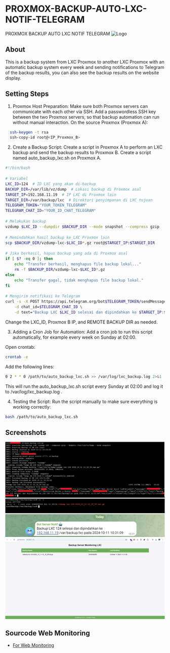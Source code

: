 # PROXMOX-BACKUP-AUTO-LXC-NOTIF-TELEGRAM
PROXMOX BACKUP AUTO LXC NOTIF TELEGRAM
![Logo](https://upload.wikimedia.org/wikipedia/commons/9/92/Logo_Proxmox.svg)

## About
This is a backup system from LXC Proxmox to another LXC Proxmox with an automatic backup system every week and sending notifications to Telegram of the backup results, you can also see the backup results on the website display.


## Setting Steps
1. Proxmox Host Preparation:
Make sure both Proxmox servers can communicate with each other via SSH.
Add a passwordless SSH key between the two Proxmox servers, so that backup automation can run without manual interaction.
On the source Proxmox (Proxmox A):
```bash
  ssh-keygen -t rsa
  ssh-copy-id root@<IP_Proxmox_B>

```

2. Create a Backup Script:
Create a script in Proxmox A to perform an LXC backup and send the backup results to Proxmox B.
Create a script named auto_backup_lxc.sh on Proxmox A.

```bash
#!/bin/bash

# Variabel
LXC_ID=124  # ID LXC yang akan di-backup
BACKUP_DIR=/var/lib/vz/dump  # Lokasi backup di Proxmox asal
TARGET_IP=192.168.11.19  # IP LXC di Proxmox lain
TARGET_DIR=/var/backup/lxc  # Direktori penyimpanan di LXC tujuan
TELEGRAM_TOKEN="YOUR_TOKEN_TELEGRAM"
TELEGRAM_CHAT_ID="YOUR_ID_CHAT_TELEGRAM"

# Melakukan backup
vzdump $LXC_ID --dumpdir $BACKUP_DIR --mode snapshot --compress gzip

# Memindahkan hasil backup ke LXC Proxmox lain
scp $BACKUP_DIR/vzdump-lxc-$LXC_ID*.gz root@$TARGET_IP:$TARGET_DIR

# Jika berhasil, hapus backup yang ada di Proxmox asal
if [ $? -eq 0 ]; then
    echo "Transfer berhasil, menghapus file backup lokal..."
    rm -f $BACKUP_DIR/vzdump-lxc-$LXC_ID*.gz
else
    echo "Transfer gagal, tidak menghapus file backup lokal."
fi

# Mengirim notifikasi ke Telegram
curl -s -X POST https://api.telegram.org/bot$TELEGRAM_TOKEN/sendMessage \
    -d chat_id=$TELEGRAM_CHAT_ID \
    -d text="Backup LXC $LXC_ID selesai dan dipindahkan ke $TARGET_IP:$TARGET_DIR pada $(date +"%Y-%m-%d %H:%M:%S")"
```

Change the LXC_ID, Proxmox B IP, and REMOTE BACKUP DIR as needed.

3. Adding a Cron Job for Automation:
Add a cron job to run this script automatically, for example every week on Sunday at 02:00.

Open crontab:
```bash
crontab -e
```
Add the following lines:
```bash
0 2 * * 0 /path/to/auto_backup_lxc.sh >> /var/log/lxc_backup.log 2>&1
```
This will run the auto_backup_lxc.sh script every Sunday at 02:00 and log it to /var/log/lxc_backup.log .

4. Testing the Script:
Run the script manually to make sure everything is working correctly:
```bash
bash /path/to/auto_backup_lxc.sh
```


## Screenshots

![App Screenshot](https://raw.githubusercontent.com/sulthanullah/PROXMOX-BACKUP-AUTO-LXC-NOTIF-TELEGRAM/refs/heads/main/Screenshot/1.jpg)
![App Screenshot](https://raw.githubusercontent.com/sulthanullah/PROXMOX-BACKUP-AUTO-LXC-NOTIF-TELEGRAM/refs/heads/main/Screenshot/2.jpg)
![App Screenshot](https://raw.githubusercontent.com/sulthanullah/PROXMOX-BACKUP-AUTO-LXC-NOTIF-TELEGRAM/refs/heads/main/Screenshot/3.jpg)
![App Screenshot](https://raw.githubusercontent.com/sulthanullah/PROXMOX-BACKUP-AUTO-LXC-NOTIF-TELEGRAM/refs/heads/main/Screenshot/4.jpg)
## Sourcode Web Monitoring

 - [For Web Monitoring](https://github.com/sulthanullah/Website-Backup-Server-Monitoring-LXC)
